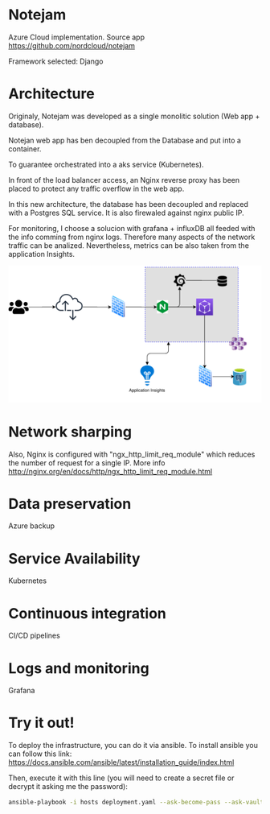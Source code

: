 # Notejam
Azure Cloud implementation. Source app https://github.com/nordcloud/notejam

Framework selected: Django

# Architecture
Originaly, Notejam was developed as a single monolitic solution (Web app + database).

Notejan web app has ben decoupled from the Database and put into a container.

To guarantee orchestrated into a aks service (Kubernetes).

In front of the load balancer access, an Nginx reverse proxy has been placed to protect any traffic overflow in the web app.

In this new architecture, the database has been decoupled and replaced with a Postgres SQL service. It is also firewaled against nginx public IP. 

For monitoring, I choose a solucion with grafana + influxDB all feeded with the info comming from nginx logs. Therefore many aspects of the network traffic can be analized. Nevertheless, metrics can be also taken from the application Insights. 

![Alt text](./diagram/Architecture.svg)

# Network sharping

Also, Nginx is configured with "ngx_http_limit_req_module" which reduces the number of request for a single IP. More info  http://nginx.org/en/docs/http/ngx_http_limit_req_module.html

# Data preservation

Azure backup

# Service Availability 

Kubernetes

# Continuous integration

CI/CD pipelines

# Logs and monitoring

Grafana

# Try it out!
To deploy the infrastructure, you can do it via ansible. To install ansible you can follow this link: https://docs.ansible.com/ansible/latest/installation_guide/index.html 

Then, execute it with this line (you will need to create a secret file or decrypt it asking me the password):

```bash
ansible-playbook -i hosts deployment.yaml --ask-become-pass --ask-vault-pass
```

